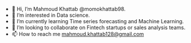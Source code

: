 - 👋 Hi, I’m Mahmoud Khattab @momokhattab98.
- 👀 I’m interested in Data science.
- 🌱 I’m currently learning Time series forecasting and Machine Learning.
- 💞️ I’m looking to collaborate on Fintech startups or sales analysis teams.
- 📫 How to reach me mahmoud.khattab128@gmail.com

<!---
momokhattab98/momokhattab98 is a ✨ special ✨ repository because its `README.md` (this file) appears on your GitHub profile.
You can click the Preview link to take a look at your changes.
--->
